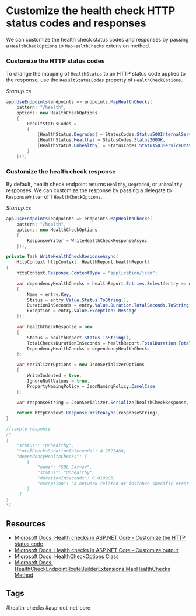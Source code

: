 # Customize the health check HTTP status codes and responses

We can customize the health check status codes and responses by passing a `HealthCheckOptions` to `MapHealthChecks` extension method.

### Customize the HTTP status codes

To change the mapping of `HealthStatus` to an HTTP status code applied to the response, use the `ResultStatusCodes` property of `HealthCheckOptions`.

*Startup.cs*

```csharp
app.UseEndpoints(endpoints => endpoints.MapHealthChecks(
	pattern: "/health",
	options: new HealthCheckOptions
	{
		ResultStatusCodes =
		{
			[HealthStatus.Degraded] = StatusCodes.Status500InternalServerError,
			[HealthStatus.Healthy] = StatusCodes.Status200OK,
			[HealthStatus.Unhealthy] = StatusCodes.Status503ServiceUnavailable,
		}
	}));
```

### Customize the health check response

By default, health check endpoint returns `Healthy`, `Degraded`, or `Unhealthy` responses. We can customize the response by passing a delegate to `ResponseWriter` of f `HealthCheckOptions`.

*Startup.cs*

```csharp
app.UseEndpoints(endpoints => endpoints.MapHealthChecks(
	pattern: "/health",
	options: new HealthCheckOptions
	{
		ResponseWriter = WriteHealthCheckResponseAsync
	}));
```

```csharp
private Task WriteHealthCheckResponseAsync(
	HttpContext httpContext, HealthReport healthReport)
{
	httpContext.Response.ContentType = "application/json";

	var dependencyHealthChecks = healthReport.Entries.Select(entry => new
	{
		Name = entry.Key,
		Status = entry.Value.Status.ToString(),
		DurationInSeconds = entry.Value.Duration.TotalSeconds.ToString("0:0.00"),
		Exception = entry.Value.Exception?.Message
	});

	var healthCheckResponse = new
	{
		Status = healthReport.Status.ToString(),
		TotalChecksDurationInSeconds = healthReport.TotalDuration.TotalSeconds.ToString("0:0.00"),
		DependencyHealthChecks = dependencyHealthChecks
	};

	var serializerOptions = new JsonSerializerOptions
	{
		WriteIndented = true,
		IgnoreNullValues = true,
		PropertyNamingPolicy = JsonNamingPolicy.CamelCase
	};

	var responseString = JsonSerializer.Serialize(healthCheckResponse, serializerOptions);

	return httpContext.Response.WriteAsync(responseString);
}

//sample response
/*
{
	"status": "Unhealthy",
	"totalChecksDurationInSeconds": 4.2527484,
	"dependencyHealthChecks": [
		{
			"name": "SQL Server",
			"status": "Unhealthy",
			"durationInSeconds": 0.010985,
			"exception": "A network-related or instance-specific error occurred while establishing a connection to SQL Server. The server was not found or was not accessible. Verify that the instance name is correct and that SQL Server is configured to allow remote connections. (provider: SQL Network Interfaces, error: 26 - Error Locating Server/Instance Specified)"
		}
	 ]
}
*/
```

## Resources

- [Microsoft Docs: Health checks in ASP.NET Core - Customize the HTTP status code](https://docs.microsoft.com/en-us/aspnet/core/host-and-deploy/health-checks#customize-the-http-status-code)
- [Microsoft Docs: Health checks in ASP.NET Core - Customize output](https://docs.microsoft.com/en-us/aspnet/core/host-and-deploy/health-checks#customize-output)
- [Microsoft Docs: HealthCheckOptions Class](https://docs.microsoft.com/en-us/dotnet/api/microsoft.aspnetcore.diagnostics.healthchecks.healthcheckoptions)
- [Microsoft Docs: HealthCheckEndpointRouteBuilderExtensions.MapHealthChecks Method](https://docs.microsoft.com/en-us/dotnet/api/microsoft.aspnetcore.builder.healthcheckendpointroutebuilderextensions.maphealthchecks)

## Tags

#health-checks #asp-dot-net-core